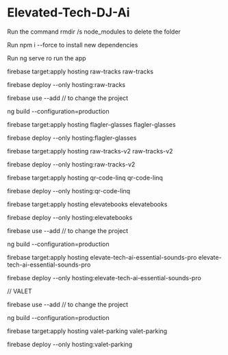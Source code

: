 # Elevated-Tech-DJ-Ai


Run the command rmdir /s node_modules to delete the folder

Run npm i --force to install new dependencies

Run ng serve ro run the app

firebase target:apply hosting raw-tracks raw-tracks

firebase deploy --only hosting:raw-tracks  

firebase use --add // to change the project

ng build --configuration=production

firebase target:apply hosting flagler-glasses flagler-glasses

firebase deploy --only hosting:flagler-glasses  


firebase target:apply hosting raw-tracks-v2 raw-tracks-v2  

firebase deploy --only hosting:raw-tracks-v2  

firebase target:apply hosting qr-code-linq qr-code-linq  

firebase deploy --only hosting:qr-code-linq  

firebase target:apply hosting elevatebooks elevatebooks  

firebase deploy --only hosting:elevatebooks  

firebase use --add // to change the project

ng build --configuration=production

firebase target:apply hosting elevate-tech-ai-essential-sounds-pro elevate-tech-ai-essential-sounds-pro

firebase deploy --only hosting:elevate-tech-ai-essential-sounds-pro  

// VALET

firebase use --add // to change the project

ng build --configuration=production

firebase target:apply hosting valet-parking valet-parking

firebase deploy --only hosting:valet-parking  